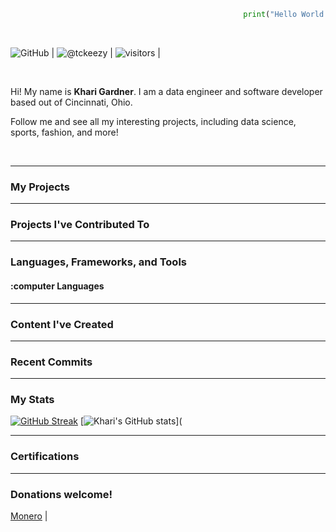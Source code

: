 ``` python
                                                    print("Hello World! Welcome to my page!")
```
<div>&nbsp;</div>

<!-- Badges go here --->

![GitHub](https://img.shields.io/github/followers/kharigardner?label=Follow&style=social) | ![@tckeezy](https://img.shields.io/twitter/follow/tckeezy?label=Follow&style=social) | ![visitors](https://visitor-badge.glitch.me/badge?page_id=kharigardner.kharigardner&left_color=black&right_color=blue) | 

<div>&nbsp;</div>



Hi! My name is <strong>Khari Gardner</strong>. I am a data engineer and software developer based out of Cincinnati, Ohio. 

Follow me and see all my interesting projects, including data science, sports, fashion, and more!

<div>&nbsp;</div>

-------------------------
### **My Projects**


-------------------------
### **Projects I've Contributed To**

-------------------------
### **Languages, Frameworks, and Tools**

#### :computer **Languages**


-------------------------
### **Content I've Created**

-------------------------
### **Recent Commits**

<!--START_SECTION:activity-->

<!--END_SECTION:activity-->

-------------------------
### **My Stats**
[![GitHub Streak](https://streak-stats.demolab.com/?user=kharigardner)](https://git.io/streak-stats) [![Khari's GitHub stats](https://github-readme-stats.vercel.app/api?username=kharigardner&show_icons=true&theme=radical)](

------------------------
### **Certifications**

-------------------------
### **Donations welcome!**
[Monero](https://www.getmonero.org/) |